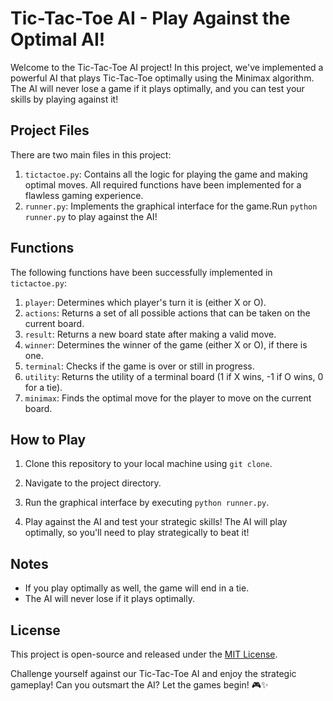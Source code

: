 # Tic-Tac-Toe AI - Play Against the Optimal AI!

Welcome to the Tic-Tac-Toe AI project! In this project, we've implemented a powerful AI that plays Tic-Tac-Toe optimally using the Minimax algorithm. The AI will never lose a game if it plays optimally, and you can test your skills by playing against it!

## Project Files

There are two main files in this project:
1. `tictactoe.py`: Contains all the logic for playing the game and making optimal moves. All required functions have been implemented for a flawless gaming experience.
2. `runner.py`: Implements the graphical interface for the game.Run `python runner.py` to play against the AI!

## Functions

The following functions have been successfully implemented in `tictactoe.py`:

1. `player`: Determines which player's turn it is (either X or O).
2. `actions`: Returns a set of all possible actions that can be taken on the current board.
3. `result`: Returns a new board state after making a valid move.
4. `winner`: Determines the winner of the game (either X or O), if there is one.
5. `terminal`: Checks if the game is over or still in progress.
6. `utility`: Returns the utility of a terminal board (1 if X wins, -1 if O wins, 0 for a tie).
7. `minimax`: Finds the optimal move for the player to move on the current board.

## How to Play

1. Clone this repository to your local machine using `git clone`.

2. Navigate to the project directory.

3. Run the graphical interface by executing `python runner.py`.

4. Play against the AI and test your strategic skills! The AI will play optimally, so you'll need to play strategically to beat it!

## Notes

- If you play optimally as well, the game will end in a tie.
- The AI will never lose if it plays optimally.


## License

This project is open-source and released under the [MIT License](https://opensource.org/licenses/MIT).

Challenge yourself against our Tic-Tac-Toe AI and enjoy the strategic gameplay! Can you outsmart the AI? Let the games begin! 🎮✨
